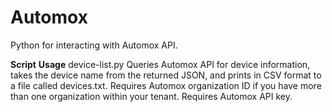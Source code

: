 # Automox
Python for interacting with Automox API.

**Script**                        **Usage**
  device-list.py                    Queries Automox API for device information, takes the device name from the returned JSON, and prints in CSV format to a file called devices.txt.
                                    Requires Automox organization ID if you have more than one organization within your tenant.
                                    Requires Automox API key.
